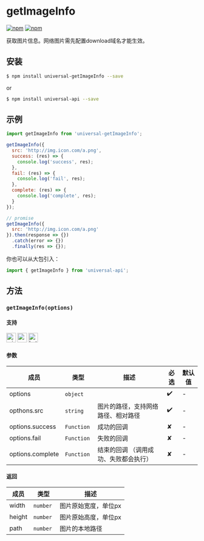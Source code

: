 # getImageInfo 

[![npm](https://img.shields.io/npm/v/evapi.svg)](https://www.npmjs.com/package/evapi)
[![npm](https://img.shields.io/npm/v/evapi-getImageInfo.svg)](https://www.npmjs.com/package/evapi-getImageInfo)

获取图片信息。网络图片需先配置download域名才能生效。

## 安装

```bash
$ npm install universal-getImageInfo --save
```
or
```bash
$ npm install universal-api --save
```
## 示例

```javascript
import getImageInfo from 'universal-getImageInfo';

getImageInfo({
  src: 'http://img.icon.com/a.png',
  success: (res) => {
    console.log('success', res);
  },
  fail: (res) => {
    console.log('fail', res);
  },
  complete: (res) => {
    console.log('complete', res);
  }
});

// promise
getImageInfo({
  src: 'http://img.icon.com/a.png'
}).then(response => {})
  .catch(error => {})
  .finally(res => {});

```


你也可以从大包引入：
```js
import { getImageInfo } from 'universal-api';
```

## 方法

### `getImageInfo(options)`

#### 支持

<img alt="miniApp" src="https://gw.alicdn.com/tfs/TB1bBpmbRCw3KVjSZFuXXcAOpXa-200-200.svg" width="25px" height="25px" /> <img alt="wechatMiniprogram" src="https://img.alicdn.com/tfs/TB1slcYdxv1gK0jSZFFXXb0sXXa-200-200.svg" width="25px" height="25px"> <img alt="bytedanceMicroApp" src="https://gw.alicdn.com/tfs/TB1jFtVzO_1gK0jSZFqXXcpaXXa-200-200.svg" width="25px" height="25px">

#### 参数

| 成员 | 类型 | 描述 | 必选 | 默认值 |
| --- | --- | --- | --- | --- |
| options | `object`  |  | ✔️ | - |
| opthons.src | `string`  | 图片的路径，支持网络路径、相对路径 | ✔️ |  - |
| options.success | `Function`  | 成功的回调 | ✘ | - |
| options.fail | `Function`  | 失败的回调 | ✘ | - |
| options.complete | `Function`  | 结束的回调 （调用成功、失败都会执行） | ✘ | - |

#### 返回

| 成员 | 类型 | 描述 |
| --- | --- | --- |
| width | `number`  | 图片原始宽度，单位px |
| height | `number`  | 图片原始高度，单位px |
| path | `number`  | 图片的本地路径	|

